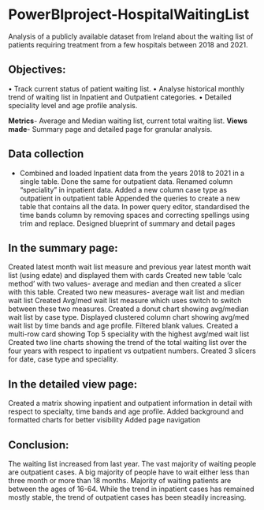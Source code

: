# PowerBIproject-HospitalWaitingList
Analysis of a publicly available dataset from Ireland about the waiting list of patients requiring treatment from a few hospitals between 2018 and 2021.
## Objectives:
•	Track current status of patient waiting list.
•	Analyse historical monthly trend of waiting list in Inpatient and Outpatient categories.
•	Detailed speciality level and age profile analysis.

**Metrics**- Average and Median waiting list, current total waiting list.
**Views made**- Summary page and detailed page for granular analysis.

## Data collection
- Combined and loaded Inpatient data from the years 2018 to 2021 in a single table. Done the same for outpatient data.
Renamed column “speciality” in inpatient data.
Added a new column case type as outpatient in outpatient table
Appended the queries to create a new table that contains all the data.
In power query editor, standardised the time bands column by removing spaces and correcting spellings using trim and replace.
Designed blueprint of summary and detail pages

## In the summary page:
Created latest month wait list measure and previous year latest month wait list (using edate) and displayed them with cards
Created new table ‘calc method’ with two values- average and median and then created a slicer with this table.
Created two new measures- average wait list and median wait list
Created Avg/med wait list measure which uses switch to switch between these two measures.
Created a donut chart showing avg/median wait list by case type.
Displayed clustered column chart showing avg/med wait list by time bands and age profile. Filtered blank values.
Created a multi-row card showing Top 5 speciality with the highest avg/med wait list
Created two line charts showing the trend of the total waiting list over the four years with respect to inpatient vs outpatient numbers.
Created 3 slicers for date, case type and speciality.

## In the detailed view page:
Created a matrix showing inpatient and outpatient information in detail with respect to specialty, time bands and age profile.
Added background and formatted charts for better visibility
Added page navigation

## Conclusion: 
The waiting list increased from last year.
The vast majority of waiting people are outpatient cases.
A big majority of people have to wait either less than three month or more than 18 months.
Majority of waiting patients are between the ages of 16-64.
While the trend in inpatient cases has remained mostly stable, the trend of outpatient cases has been steadily increasing.
